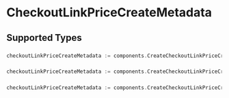 # CheckoutLinkPriceCreateMetadata


## Supported Types

### 

```go
checkoutLinkPriceCreateMetadata := components.CreateCheckoutLinkPriceCreateMetadataStr(string{/* values here */})
```

### 

```go
checkoutLinkPriceCreateMetadata := components.CreateCheckoutLinkPriceCreateMetadataInteger(int64{/* values here */})
```

### 

```go
checkoutLinkPriceCreateMetadata := components.CreateCheckoutLinkPriceCreateMetadataBoolean(bool{/* values here */})
```

